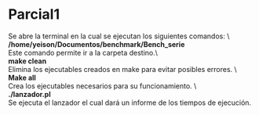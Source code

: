 # Parcial1
Se abre la terminal en la cual se ejecutan los siguientes comandos: \ \
**/home/yeison/Documentos/benchmark/Bench_serie** \
Este comando permite ir a la carpeta destino.\ \
**make clean** \
Elimina los ejecutables creados en make para evitar posibles errores. \ \
**Make all** \
Crea los ejecutables necesarios para su funcionamiento. \ \
**./lanzador.pl** \
Se ejecuta el lanzador el cual dará un informe de los tiempos de ejecución.

